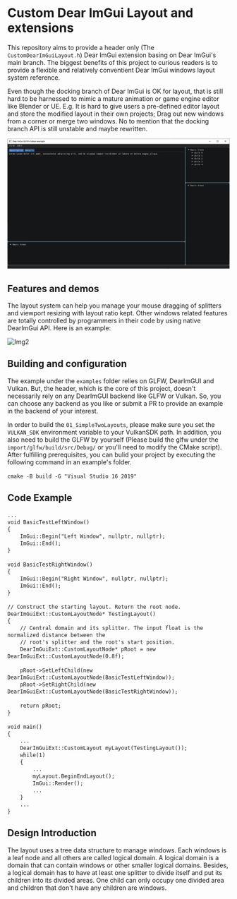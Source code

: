# Custom Dear ImGui Layout and extensions

This repository aims to provide a header only (The `CustomDearImGuiLayout.h`) Dear ImGui extension basing on Dear ImGui's main branch. The biggest benefits of this project to curious readers is to provide a flexible and relatively conventient Dear ImGui windows layout system reference.

Even though the docking branch of Dear ImGui is OK for layout, that is still hard to be harnessed to mimic a mature animation or game engine editor like Blender or UE. E.g. It is hard to give users a pre-defined editor layout and store the modified layout in their own projects; Drag out new windows from a corner or merge two windows. No to mention that the docking branch API is still unstable and maybe rewritten.

![Img](./img/Capture.PNG)

## Features and demos

The layout system can help you manage your mouse dragging of splitters and viewport resizing with layout ratio kept. Other windows related features are totally controlled by programmers in their code by using native DearImGui API. Here is an example:

![Img2](./img/CustomLayout.gif)

## Building and configuration

The example under the `examples` folder relies on GLFW, DearImGUI and Vulkan. But, the header, which is the core of this project, doesn't necessarily rely on any DearImGUI backend like GLFW or Vulkan. So, you can choose any backend as you like or submit a PR to provide an example in the backend of your interest.

In order to build the `01_SimpleTwoLayouts`, please make sure you set the `VULKAN_SDK` environment variable to your VulkanSDK path. In addition, you also need to build the GLFW by yourself (Please build the glfw under the `import/glfw/build/src/Debug/` or you'll need to modify the CMake script). After fulfilling prerequisites, you can bulid your project by executing the following command in an example's folder.

`cmake -B build -G "Visual Studio 16 2019"`

## Code Example

```
...
void BasicTestLeftWindow()
{
    ImGui::Begin("Left Window", nullptr, nullptr);
    ImGui::End();
}

void BasicTestRightWindow()
{
    ImGui::Begin("Right Window", nullptr, nullptr);
    ImGui::End();
}

// Construct the starting layout. Return the root node.
DearImGuiExt::CustomLayoutNode* TestingLayout()
{
    // Central domain and its splitter. The input float is the normalized distance between the
    // root's splitter and the root's start position.
    DearImGuiExt::CustomLayoutNode* pRoot = new DearImGuiExt::CustomLayoutNode(0.8f);

    pRoot->SetLeftChild(new DearImGuiExt::CustomLayoutNode(BasicTestLeftWindow));
    pRoot->SetRightChild(new DearImGuiExt::CustomLayoutNode(BasicTestRightWindow));

    return pRoot;
}

void main()
{
    ...
    DearImGuiExt::CustomLayout myLayout(TestingLayout());
    while(1)
    {
        ...
        myLayout.BeginEndLayout();
        ImGui::Render();
        ...
    }
    ...
}

```

## Design Introduction

The layout uses a tree data structure to manage windows. Each windows is a leaf node and all others are called logical domain. A logical domain is a domain that can contain windows or other smaller logical domains. Besides, a logical domain has to have at least one splitter to divide itself and put its children into its divided areas. One child can only occupy one divided area and children that don't have any children are windows. 